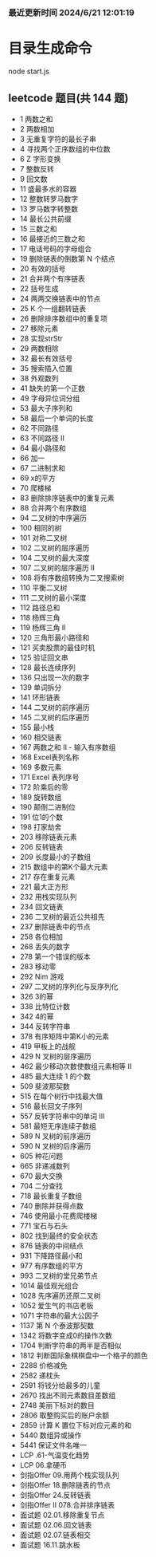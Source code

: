 
### 最近更新时间 2024/6/21 12:01:19

# 目录生成命令
node start.js


## leetcode 题目(共 144 题)


- 1 两数之和
- 2 两数相加
- 3 无重复字符的最长子串
- 4 寻找两个正序数组的中位数
- 6 Z 字形变换
- 7 整数反转
- 9 回文数
- 11 盛最多水的容器
- 12 整数转罗马数字
- 13 罗马数字转整数
- 14 最长公共前缀
- 15 三数之和
- 16 最接近的三数之和
- 17 电话号码的字母组合
- 19 删除链表的倒数第 N 个结点
- 20 有效的括号
- 21 合并两个有序链表
- 22 括号生成
- 24 两两交换链表中的节点
- 25 K 个一组翻转链表
- 26 删除排序数组中的重复项
- 27 移除元素
- 28 实现strStr
- 29 两数相除
- 32 最长有效括号
- 35 搜索插入位置
- 38 外观数列
- 41 缺失的第一个正数
- 49 字母异位词分组
- 53 最大子序列和
- 58 最后一个单词的长度
- 62 不同路径
- 63 不同路径 II
- 64 最小路径和
- 66 加一
- 67 二进制求和
- 69 x的平方
- 70 爬楼梯
- 83 删除排序链表中的重复元素
- 88 合并两个有序数组
- 94 二叉树的中序遍历
- 100 相同的树
- 101 对称二叉树
- 102 二叉树的层序遍历
- 104 二叉树的最大深度
- 107 二叉树的层序遍历 II
- 108 将有序数组转换为二叉搜索树
- 110 平衡二叉树
- 111 二叉树的最小深度
- 112 路径总和
- 118 杨辉三角
- 119 杨辉三角 II
- 120 三角形最小路径和
- 121 买卖股票的最佳时机
- 125 验证回文串
- 128 最长连续序列
- 136 只出现一次的数字
- 139 单词拆分
- 141 环形链表
- 144 二叉树的前序遍历
- 145 二叉树的后序遍历
- 155 最小栈
- 160 相交链表
- 167 两数之和 II - 输入有序数组
- 168 Excel表列名称
- 169 多数元素
- 171 Excel 表列序号
- 172 阶乘后的零
- 189 旋转数组
- 190 颠倒二进制位
- 191 位1的个数
- 198 打家劫舍
- 203 移除链表元素
- 206 反转链表
- 209 长度最小的子数组
- 215 数组中的第K个最大元素
- 217 存在重复元素
- 221 最大正方形
- 232 用栈实现队列
- 234 回文链表
- 236 二叉树的最近公共祖先
- 237 删除链表中的节点
- 258 各位相加
- 268 丢失的数字
- 278 第一个错误的版本
- 283 移动零
- 292 Nim 游戏
- 297 二叉树的序列化与反序列化
- 326 3的幂
- 338 比特位计数
- 342 4的幂
- 344 反转字符串
- 378 有序矩阵中第K小的元素
- 419 甲板上的战舰
- 429 N 叉树的层序遍历
- 462 最少移动次数使数组元素相等 II
- 485 最大连续 1 的个数
- 509 斐波那契数
- 515 在每个树行中找最大值
- 516 最长回文子序列
- 557 反转字符串中的单词 III
- 581 最短无序连续子数组
- 589 N 叉树的前序遍历
- 590 N 叉树的后序遍历
- 605 种花问题
- 665 非递减数列
- 670 最大交换
- 704 二分查找
- 718 最长重复子数组
- 740 删除并获得点数
- 746 使用最小花费爬楼梯
- 771 宝石与石头
- 802 找到最终的安全状态
- 876 链表的中间结点
- 931 下降路径最小和
- 977 有序数组的平方
- 993 二叉树的堂兄弟节点
- 1014 最佳观光组合
- 1028 先序遍历还原二叉树
- 1052 爱生气的书店老板
- 1071 字符串的最大公因子
- 1137 第 N 个泰波那契数
- 1342 将数字变成0的操作次数
- 1704 判断字符串的两半是否相似
- 1812 判断国际象棋棋盘中一个格子的颜色
- 2288 价格减免
- 2582 递枕头
- 2591 将钱分给最多的儿童
- 2670 找出不同元素数目差数组
- 2748 美丽下标对的数目
- 2806 取整购买后的账户余额
- 2859 计算 K 置位下标对应元素的和
- 5440 数组异或操作
- 5441 保证文件名唯一
- LCP .61-气温变化趋势
- LCP 06.拿硬币
- 剑指Offer 09.用两个栈实现队列
- 剑指Offer 18.删除链表的节点
- 剑指Offer 24.反转链表
- 剑指Offer II 078.合并排序链表
- 面试题 02.01.移除重复节点
- 面试题 02.06.回文链表
- 面试题 02.07.链表相交
- 面试题 16.11.跳水板

